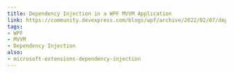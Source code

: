 ```yaml
---
title: Dependency Injection in a WPF MVVM Application
link: https://community.devexpress.com/blogs/wpf/archive/2022/02/07/dependency-injection-in-a-wpf-mvvm-application.aspx
tags:
- WPF
- MVVM
- Dependency Injection
also:
- microsoft-extensions-dependency-injection
---
```

